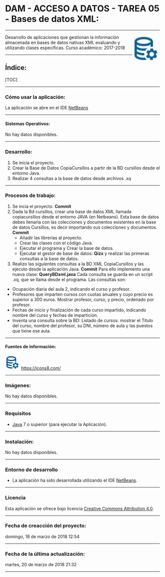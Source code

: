# DAM - ACCESO A DATOS - TAREA 05 - Bases de datos XML:

- - -
<img src="./readme_imagenes/icono_40.png" align="right" width="90"/>

Desarrollo de aplicaciones que gestionan la información almacenada en bases de datos nativas XML evaluando y utilizando clases específicas.
Curso académico: 2017-2018

- - -
## Índice:

[TOC]

- - -
### Cómo usar la aplicación:
La aplicación se abre en el IDE [NetBeans]

- - -
#### Sistemas Operativos:
No hay datos disponibles.

- - -
### Desarrollo:
1. Se inicia el proyecto.
2. Crear la Base de Datos CopiaCursillos a partir de la BD cursillos desde el entorno Java.
3. Realizar 4 consultas a la base de datos desde archivos .xq

_ _ _
### Procesos de trabajo:
1. Se incia el proyecto. **Commit**
2. Dada la Bd cursillos, crear una base de datos XML llamada copiacursillos desde el entorno JAVA (en Netbeans). Esta base de datos debes llenarla con las colecciones y documentos existentes en la base de datos Cursillos, es decir importando sus colecciones y documentos. **Commit**
	* Añadir las librerías al proyecto.
	* Crear las clases con el código Java.
	* Ejecutar el programa y Crear la base de datos.
	* Ejecutar el gestor de base de datos: **Qizx** y realizar las primeras consultas a la base de datos.
3. Realizo las siguientes consultas a la BD XML CopiaCursillos y las ejecuto desde la aplicación Java. **Commit**
Para ello implemento una nueva clase: **QueryBDxml.java**
Cada consulta se guarda en un script .xq, que se llama desde el programa. Las consultas son:
 * Ocupación diaria del aula 2, indicando el curso y profesor.
 * Profesores que imparten cursos con cuotas anuales y  cuyo  precio es superior a 300 euros. Mostrar profesor, curso, y precio, ordenado por profesor.
 * Fechas de inicio y finalización de cada curso impartido, indicando nombre del curso y fechas de impartición.
 * Inventa una consulta sobre la BD:
Listado de cursos: mostrar el Título del curso, nombre del profesor, su DNI, número de aula y las puestos que tiene ese aula.

- - -
#### Fuentes de información:
![ico01]
https://icons8.com/

- - -
### Imágenes:
No hay datos disponibles.

- - -
### Requisitos
- [Java] 7 o superior (para ejecutar la Aplicación).

- - -
### Instalación:
No hay datos disponibles.

- - -
### Entorno de desarrollo
- La aplicación ha sido desarrollada utilizando el IDE [NetBeans].

- - -
### Licencia
Esta aplicación se ofrece bajo licencia [Creative Commons Attribution 4.0].

- - -
### Fecha de creacción del proyecto:
domingo, 18 de marzo de 2018 12:54

- - -
### Fecha de la última actualización:
martes, 20 de marzo de 2018 21:32

- - -

[ico01]: ./readme_imagenes/icono_40.png
[img01]: ./readme_imagenes/img01.jpg


[Java]: https://www.java.com/
[NetBeans]: https://netbeans.org/
[Creative Commons Attribution 4.0]: (https://choosealicense.com/licenses/cc-by-4.0/)


